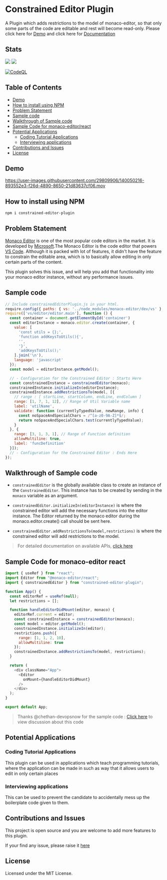 # Constrained Editor Plugin <!-- omit in toc -->

A Plugin which adds restrictions to the model of monaco-editor, so that only some parts of the code are editable and rest will become read-only. Please click here for [Demo](https://constrained-editor-plugin.vercel.app/playground) and click here for [Documentation](https://constrained-editor-plugin.vercel.app/)

## Stats <!-- omit in toc -->

<a href="https://github.com/Pranomvignesh/constrained-editor-plugin/issues">
<img  src="https://img.shields.io/github/issues/Pranomvignesh/constrained-editor-plugin?style=for-the-badge"/></a>

<a href="https://github.com/Pranomvignesh/constrained-editor-plugin/stargazers">
<img  src="https://img.shields.io/github/stars/Pranomvignesh/constrained-editor-plugin?style=for-the-badge"></a>

[![CodeQL](https://github.com/Pranomvignesh/constrained-editor-plugin/actions/workflows/codeql-analysis.yml/badge.svg)](https://github.com/Pranomvignesh/constrained-editor-plugin/actions/workflows/codeql-analysis.yml)

## Table of Contents <!-- omit in toc -->

- [Demo](#demo)
- [How to install using NPM](#how-to-install-using-npm)
- [Problem Statement](#problem-statement)
- [Sample code](#sample-code)
- [Walkthrough of Sample code](#walkthrough-of-sample-code)
- [Sample Code for monaco-editor/react](#sample-code-for-monaco-editorreact)
- [Potential Applications](#potential-applications)
  - [Coding Tutorial Applications](#coding-tutorial-applications)
  - [Interviewing applications](#interviewing-applications)
- [Contributions and Issues](#contributions-and-issues)
- [License](#license)

## Demo

<https://user-images.githubusercontent.com/29809906/140050216-893552e3-f26d-4890-8650-21d83637cf06.mov>

## How to install using NPM

```bash
npm i constrained-editor-plugin
```

## Problem Statement

[Monaco Editor](https://microsoft.github.io/monaco-editor/) is one of the most popular code editors in the market. It is developed by [Microsoft](https://www.microsoft.com/en-in).The Monaco Editor is the code editor that powers [VS Code](https://github.com/Microsoft/vscode). Although it is packed with lot of features, it didn't have the feature to constrain the editable area, which is to basically allow editing in only certain parts of the content.

This plugin solves this issue, and will help you add that functionality into your monaco editor instance, without any performance issues.

## Sample code

```javascript
// Include constrainedEditorPlugin.js in your html.
require.config({ paths: { vs: '../node_modules/monaco-editor/dev/vs' } });
require(['vs/editor/editor.main'], function () {
  const container = document.getElementById('container')
  const editorInstance = monaco.editor.create(container, {
    value: [
      'const utils = {};',
      'function addKeysToUtils(){',
      '',
      '}',
      'addKeysToUtils();'
    ].join('\n'),
    language: 'javascript'
  });
  const model = editorInstance.getModel();

  // - Configuration for the Constrained Editor : Starts Here
  const constrainedInstance = constrainedEditor(monaco);
  constrainedInstance.initializeIn(editorInstance);
  constrainedInstance.addRestrictionsTo(model, [{
    // range : [ startLine, startColumn, endLine, endColumn ]
    range: [1, 7, 1, 12], // Range of Util Variable name
    label: 'utilName',
    validate: function (currentlyTypedValue, newRange, info) {
      const noSpaceAndSpecialChars = /^[a-z0-9A-Z]*$/;
      return noSpaceAndSpecialChars.test(currentlyTypedValue);
    }
  }, {
    range: [3, 1, 3, 1], // Range of Function definition
    allowMultiline: true,
    label: 'funcDefinition'
  }]);
  // - Configuration for the Constrained Editor : Ends Here
});
```

## Walkthrough of Sample code

- `constrainedEditor` is the globally available class to create an instance of the `ConstrainedEditor`. This instance has to be created by sending in the `monaco` variable as an argument.

- `constrainedEditor.initializeIn(editorInstance)` is where the constrained editor will add the necessary functions into the editor instance. The Editor returned by the monaco editor during the monaco.editor.create() call should be sent here.
  
- `constrainedEditor.addRestrictionsTo(model,restrictions)` is where the constrained editor will add restrictions to the model.

> For detailed documentation on available APIs, [click here](https://constrained-editor-plugin.vercel.app/docs/AvailableAPI/constrained-editor-instance-api)

## Sample Code for monaco-editor react

```javascript
import { useRef } from "react";
import Editor from "@monaco-editor/react";
import { constrainedEditor } from "constrained-editor-plugin";

function App() {
  const editorRef = useRef(null);
  let restrictions = [];

  function handleEditorDidMount(editor, monaco) {
    editorRef.current = editor;
    const constrainedInstance = constrainedEditor(monaco);
    const model = editor.getModel();
    constrainedInstance.initializeIn(editor);
    restrictions.push({
      range: [1, 1, 2, 10],
      allowMultiline: true
    });
    constrainedInstance.addRestrictionsTo(model, restrictions);
  }

  return (
    <div className="App">
      <Editor
        onMount={handleEditorDidMount}
      />
    </div>
  );
}

export default App;
```

 > Thanks @chethan-devopsnow for the sample code : [Click here](https://github.com/Pranomvignesh/constrained-editor-plugin/issues/6) to view discussion about this code

## Potential Applications

### Coding Tutorial Applications

This plugin can be used in applications which teach programming tutorials, where the application can be made in such as way that it allows users to edit in only certain places

### Interviewing applications

This can be used to prevent the candidate to accidentally mess up the boilerplate code given to them.

## Contributions and Issues

This project is open source and you are welcome to add more features to this plugin.

If your find any issue, please raise it [here](https://github.com/Pranomvignesh/constrained-editor-plugin/issues)

## License

Licensed under the MIT License.
